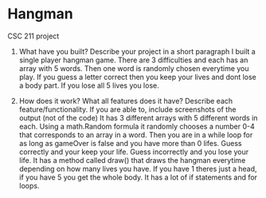 # Hangman
CSC 211 project

1. What have you built? Describe your project in a short paragraph
  I built a single player hangman game. There are 3 difficulties and each has an array with 5 words. Then one word is randomly chosen everytime you play. If you guess a letter correct then you keep your lives and dont lose a body part. If you lose all 5 lives you lose.

2. How does it work? What all features does it have? Describe each feature/functionality. If you are able to, include screenshots of the output (not of the code)
  It has 3 different arrays with 5 different words in each. Using a math.Random formula it randomly chooses a number 0-4 that corresponds to an array in a word. Then you are in a while loop for as long as gameOver is false and you have more than 0 lifes. Guess correctly and your keep your life. Guess incorrectly and you lose your life. It has a method called draw() that draws the hangman everytime depending on how many lives you have. If you have 1 theres just a head, if you have 5 you get the whole body. It has a lot of if statements and for loops.
